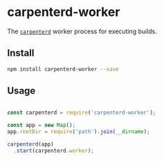 # carpenterd-worker

The [`carpenterd`][carpenterd] worker process for executing builds.

## Install

```sh
npm install carpenterd-worker --save
```

## Usage

```js

const carpenterd = require('carpenterd-worker');

const app = new Map();
app.rootDir = require('path').join(__dirname);

carpenterd(app)
  .start(carpenterd.worker);

```


[carpenterd]: https://github.com/godaddy/carpenterd
